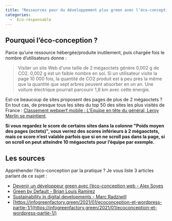 ```yaml
---
title: "Ressources pour du développement plus green avec l’éco-conception web"
categories:
  -  Eco-responsable
---
```


## Pourquoi l’éco-conception ?

Parce qu’une ressource hébergée/produite inutilement, puis chargée fois le nombre d’utilisateurs donne :

> Visiter un site Web d'une taille de 2 mégaoctets génère 0,002 g de CO2. 0,002 g est un faible nombre en soi. Si un utilisateur visite la page 10 000 fois, la quantité de CO2 produit est à peu près la même que la quantité que sept arbres peuvent absorber en un an. Une voiture électrique pourrait parcourir 1,8 km avec cette énergie.

Est-ce beaucoup de sites proposent des pages de plus de 2 mégaoctets ? En tout cas, de presque tous les sites du top 50 des sites les plus visités de France : [Classement webperf mobile : L'Equipe en tête du général, Leroy Merlin se maintient](https://www.journaldunet.com/solutions/dsi/1192875-classement-webperf/).

**Si vous regardez le score de certains sites dans la colonne "Poids moyen des pages (octets)", vous verrez des scores inférieurs à 2 mégaoctets, mais ce score n’est valable parfois que si on ne scroll pas dans la page, si on scroll on peut atteindre 10 mégaoctets pour l’équipe par exemple.**

## Les sources

Appréhender l’éco-conception par la pratique ? Je vous liste 3 articles parlant de ce sujet :

- [Devenir un développeur green avec l’éco-conception web - Alex Soyes](https://alexsoyes.com/eco-conception-web/#developpeurs)
- [Green by Default - Brian Louis Ramirez](https://blr.design/blog/green-by-default/)
- [Sustainability in digital developments - Marc Radziwill](https://marcradziwill.com/blog/sustainability-in-digital-developments/)
- [https://infogreenfactory.green/2021/01/ecoconception-et-wordpress-partie-1/](https://infogreenfactory.green/2021/01/ecoconception-et-wordpress-partie-1/)



